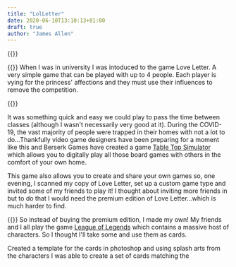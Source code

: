 ```yaml
---
title: "LolLetter"
date: 2020-06-10T13:10:13+01:00
draft: true
author: "James Allen"
---
```


{{<centered-image src="/images/projects/LolLetter/LoLLetterLogo.gif" text="Logo Shortcode" width="25%" height="25%">}}

{{<centered-text type="heading" text="Love Letter">}}
When I was in university I was intoduced to the game Love Letter. A very simple game that can be played with up to 4 people. Each player is vying for the princess' affections and they must use their influences to remove the competition.

{{<centered-image class="lolletter" src="/images/projects/LolLetter/LoveLetterGame.jpg" alt="Love Letter Game" caption="Love Letter Game Contents">}}

It was something quick and easy we could play to pass the time between classes (although I wasn't necessarily very good at it). During the COVID-19, the vast majority of people were trapped in their homes with not a lot to do...Thankfully video game designers have been preparing for a moment like this and Berserk Games have created a game [Table Top Simulator](https://www.tabletopsimulator.com/) which allows you to digitally play all those board games with others in the comfort of your own home.

This game also allows you to create and share your own games so, one evening, I scanned my copy of Love Letter, set up a custom game type and invited some of my friends to play it! I thought about inviting more friends in but to do that I would need the premium edition of Love Letter...which is much harder to find.

{{<centered-text type="heading" text="LoL Letter">}}
So instead of buying the premium edition, I made my own! My friends and I all play the game [League of Legends]("https://euw.leagueoflegends.com/en-gb/") which contains a massive host of characters. So I thought I'll take some and use them as cards.

Created a template for the cards in photoshop and using splash arts from the characters I was able to create a set of cards matching the 